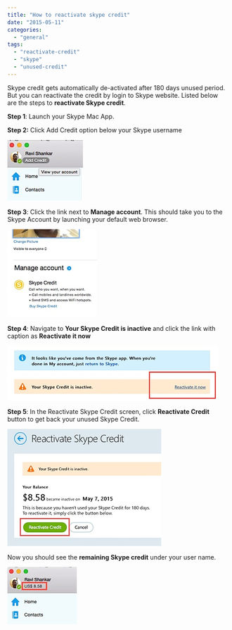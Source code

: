 ```yaml
---
title: "How to reactivate skype credit"
date: "2015-05-11"
categories: 
  - "general"
tags: 
  - "reactivate-credit"
  - "skype"
  - "unused-credit"
---
```


Skype credit gets automatically de-activated after 180 days unused period. But you can reactivate the credit by login to Skype website. Listed below are the steps to **reactivate Skype credit**.

**Step 1**: Launch your Skype Mac App.

**Step 2:** Click Add Credit option below your Skype username

![201505112149.jpg](images/201505112149.jpg)

**Step 3**: Click the link next to **Manage account**. This should take you to the Skype Account by launching your default web browser.

![201505112150.jpg](images/201505112150.jpg)

**Step 4**: Navigate to **Your Skype Credit is inactive** and click the link with caption as **Reactivate it now**

![201505112153.jpg](images/201505112153.jpg)

**Step 5**: In the Reactivate Skype Credit screen, click **Reactivate Credit** button to get back your unused Skype Credit.

![201505112155.jpg](images/201505112155.jpg)

Now you should see the **remaining Skype credit** under your user name.

![201505112158.jpg](images/201505112158.jpg)
